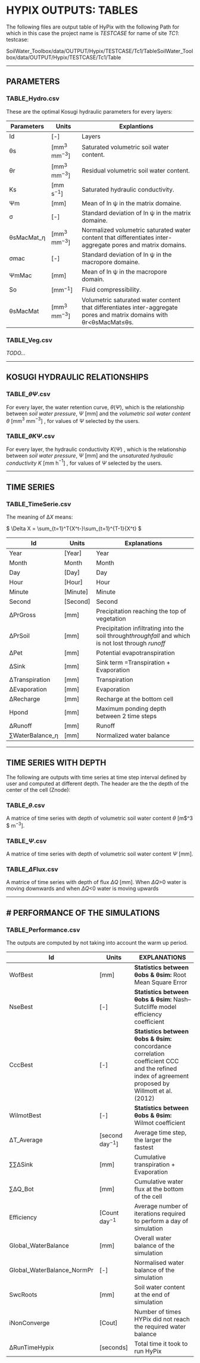 # HYPIX OUTPUTS: TABLES

The following files are output table of HyPix with the following Path for which in this case the project name is *TESTCASE* for name of site *TC1*: testcase:

SoilWater_Toolbox/data/OUTPUT/Hypix/TESTCASE/Tc1/TableSoilWater_Toolbox/data/OUTPUT/Hypix/TESTCASE/Tc1/Table

---

## PARAMETERS

### TABLE_Hydro.csv

These are the optimal Kosugi hydraulic parameters for every layers:

| Parameters    | Units                  | Explantions                                                                                                                   |
| ------------- | ---------------------- | ----------------------------------------------------------------------------------------------------------------------------- |
| Id            | [-]                    | Layers                                                                                                                        |
| θs           | [mm$^3$ mm$^{-3}$] | Saturated volumetric soil water content.                                                                                      |
| θr           | [mm$^3$ mm$^{-3}$] | Residual volumetric soil water content.                                                                                       |
| Ks            | [mm s$^{-1}$]        | Saturated hydraulic conductivity.                                                                                             |
| Ψm           | [mm]                   | Mean of ln ψ in the matrix domaine.                                                                                          |
| σ            | [-]                    | Standard deviation of ln ψ in the matrix domaine.                                                                            |
| θsMacMat\_ƞ | [mm$^3$ mm$^{-3}$] | Normalized volumetric saturated water content that differentiates inter-aggregate pores and matrix domains.                   |
| σmac         | [-]                    | Standard deviation of ln ψ in the macropore domaine.                                                                         |
| ΨmMac        | [mm]                   | Mean of ln ψ in the macropore domain.                                                                                        |
| So            | [mm$^{-1}$]        | Fluid compressibility.                                                                                                        |
| θsMacMat     | [mm$^3$ mm$^{-3}$] | Volumetric saturated water content that differentiates inter-aggregate pores and matrix domains with θr<θsMacMat$\le$θs. |

### TABLE_Veg.csv

*TODO...*

---

## KOSUGI HYDRAULIC RELATIONSHIPS

### TABLE\_$\theta \Psi$.csv

For every layer, the water retention curve,  $\theta(\Psi)$, which is the relationship between *soil water pressure*, $\Psi$ [mm] and the *volumetric soil water content* *θ* [mm$^3$ mm$^{-3}$] , for  values of $\Psi$ selected by the users.

### TABLE\_$\theta K \Psi$.csv

For every layer, the hydraulic conductivity  $K(\Psi)$ , which is the relationship between *soil water pressure*, $\Psi$ [mm] and the *unsaturated hydraulic conductivity* *K* [mm h$^{-1}$] , for values of $\Psi$ selected by the users.

---

## TIME SERIES

### TABLE_TimeSerie.csv

The meaning of Δ*X* means:

$  \Delta X = \sum_{t=1}^T{X^t-}\sum_{t=1}^{T-1}{X^t} $

| Id                 | Units    | Explanations                                                                                             |
| ------------------ | -------- | -------------------------------------------------------------------------------------------------------- |
| Year               | [Year]   | Year                                                                                                     |
| Month              | Month    | Month                                                                                                    |
| Day                | [Day]    | Day                                                                                                      |
| Hour               | [Hour]   | Hour                                                                                                     |
| Minute             | [Minute] | Minute                                                                                                   |
| Second             | [Second] | Second                                                                                                   |
| ΔPrGross          | [mm]     | Precipitation reaching the top of vegetation                                                             |
| ΔPrSoil           | [mm]     | Precipitation infiltrating into the soil through*throughfall* and which is not lost through *runoff* |
| ΔPet              | [mm]     | Potential evapotranspiration                                                                             |
| ΔSink             | [mm]     | Sink term =Transpiration + Evaporation                                                                   |
| ΔTranspiration    | [mm]     | Transpiration                                                                                            |
| ΔEvaporation      | [mm]     | Evaporation                                                                                              |
| ΔRecharge         | [mm]     | Recharge at the bottom cell                                                                              |
| Hpond              | [mm]     | Maximum ponding depth between 2 time steps                                                               |
| ΔRunoff           | [mm]     | Runoff                                                                                                   |
| ∑WaterBalance\_η | [mm]     | Normalized water balance                                                                                 |

---



## TIME SERIES WITH DEPTH

The following are outputs with time series at time step interval defined by user and computed at different depth. The header are the the depth of the center of the cell (Znode):

### TABLE\_$\theta$.csv

A matrice of time series with depth of volumetric soil water content $\theta$ [m$^3 $ m$^{-3}$].

### TABLE\_$\Psi$.csv

A matrice of time series with depth of volumetric soil water content $\Psi$ [mm].

### TABLE\_$\Delta$Flux.csv

A matrice of time series with depth of flux $\Delta Q$ [mm]. When  $\Delta Q$>0 water is moving downwards and when $\Delta Q$<0 water is moving upwards

---



## # PERFORMANCE OF THE SIMULATIONS

### TABLE_Performance.csv

The outputs are computed by not taking into account the warm up period.

| Id                         | Units                 | EXPLANATIONS                                                                                                                                              |
| -------------------------- | --------------------- | --------------------------------------------------------------------------------------------------------------------------------------------------------- |
| WofBest                    | [mm]                  | **Statistics between θobs & θsim:** Root Mean Square Error                                                                                        |
| NseBest                    | [-]                   | **Statistics between θobs & θsim:** Nash–Sutcliffe model efficiency coefficient                                                                  |
| CccBest                    | [-]                   | **Statistics between θobs & θsim:** concordance correlation coefficient CCC and the refined index of agreement proposed by Willmott et al. (2012) |
| WilmotBest                 | [-]                   | **Statistics between θobs & θsim:** Wilmot coefficient                                                                                            |
| ΔT_Average                | [second day$^{-1}$] | Average time step, the larger the fastest                                                                                                                 |
| ∑∑ΔSink                 | [mm]                  | Cumulative transpiration + Evaporation                                                                                                                    |
| ∑ΔQ_Bot                  | [mm]                  | Cumulative water flux at the bottom of the cell                                                                                                           |
| Efficiency                 | [Count day$^{-1}$   | Average number of iterations required to perform a day of simulation                                                                                      |
| Global_WaterBalance        | [mm]                  | Overall water balance of the simulation                                                                                                                   |
| Global_WaterBalance_NormPr | [-]                   | Normalised water balance of the simulation                                                                                                                |
| SwcRoots                   | [mm]                  | Soil water content at the end of simulation                                                                                                               |
| iNonConverge               | [Cout]                | Number of times HYPix did not reach the required water balance                                                                                            |
| ΔRunTimeHypix             | [seconds]             | Total time it took to run HyPix                                                                                                                           |
